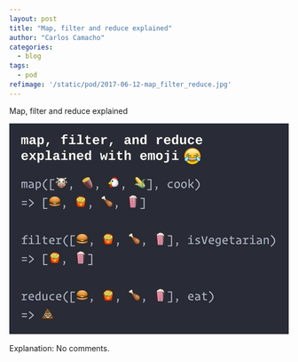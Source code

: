```yaml
---
layout: post
title: "Map, filter and reduce explained"
author: "Carlos Camacho"
categories:
  - blog
tags:
  - pod
refimage: '/static/pod/2017-06-12-map_filter_reduce.jpg'
---
```

Map, filter and reduce explained

![](/static/pod/2017-06-12-map_filter_reduce.jpg)

Explanation: No comments.
